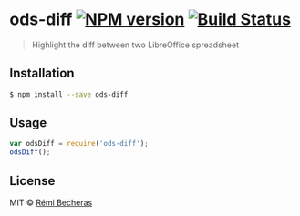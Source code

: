 # ods-diff [![NPM version](https://badge.fury.io/js/ods-diff.svg)](https://npmjs.org/package/ods-diff) [![Build Status](https://travis-ci.org/rbecheras/ods-diff.svg?branch=master)](https://travis-ci.org/rbecheras/ods-diff)

> Highlight the diff between two LibreOffice spreadsheet

## Installation

```sh
$ npm install --save ods-diff
```

## Usage

```js
var odsDiff = require('ods-diff');
odsDiff();
```

## License

MIT © [Rémi Becheras](https://github.com/rbecheras)
